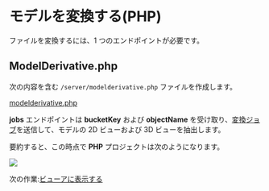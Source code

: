 # モデルを変換する(PHP)

ファイルを変換するには、1 つのエンドポイントが必要です。

## ModelDerivative.php

次の内容を含む `/server/modelderivative.php` ファイルを作成します。

[modelderivative.php](_snippets/viewmodels/php/modelderivative.php ':include :type=code php')

**jobs** エンドポイントは **bucketKey** および **objectName** を受け取り、[変換ジョブ](https://forge.autodesk.com/en/docs/model-derivative/v2/reference/http/job-POST/)を送信して、モデルの 2D ビューおよび 3D ビューを抽出します。 

要約すると、この時点で **PHP** プロジェクトは次のようになります。

![](_media/php/vs_code_allfiles.png)

次の作業:[ビューアに表示する](viewer/2legged/)